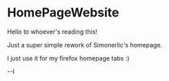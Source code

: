 # HomePageWebsite
Hello to whoever's reading this!

Just a super simple rework of Simonerlic's homepage.

I just use it for my firefox homepage tabs :)

--I
